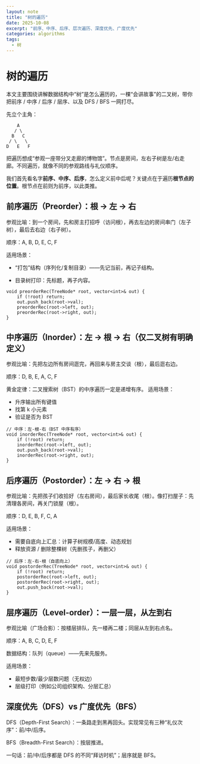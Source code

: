 ```yaml
---
layout: note
title: "树的遍历"
date: 2025-10-08
excerpt: "前序、中序、后序、层次遍历、深度优先、广度优先"
categories: algorithms
tags:
  - 树
---
```


# 树的遍历

本文主要围绕讲解数据结构中“树”是怎么遍历的，一棵“会讲故事”的二叉树，带你把前序 / 中序 / 后序 / 层序、以及 DFS / BFS 一网打尽。

先立个主角：

        A
       / \
      B   C
     / \   \
    D   E   F

把遍历想成“参观一座带分叉走廊的博物馆”。节点是房间，左右子树是左/右走廊。不同遍历，就像不同的参观路线与礼仪顺序。

我们首先看名字**前序、中序、后序**，怎么定义前中后呢？关键点在于遍历**根节点的位置**。根节点在前则为前序，以此类推。


## 前序遍历（Preorder）：根 → 左 → 右

参观比喻：到一个房间，先和房主打招呼（访问根），再去左边的房间串门（左子树），最后去右边（右子树）。

顺序：A, B, D, E, C, F

适用场景：

* “打包”结构（序列化/复制目录）——先记当前，再记子结构。

* 目录树打印：先标题，再子内容。
```
void preorderRec(TreeNode* root, vector<int>& out) {
    if (!root) return;
    out.push_back(root->val);
    preorderRec(root->left, out);
    preorderRec(root->right, out);
}
```


## 中序遍历（Inorder）：左 → 根 → 右（仅二叉树有明确定义）
参观比喻：先把左边所有房间逛完，再回来与房主交谈（根），最后逛右边。

顺序：D, B, E, A, C, F

黄金定律：二叉搜索树（BST）的中序遍历一定是递增有序。
适用场景：

* 升序输出所有键值
* 找第 k 小元素
* 验证是否为 BST

```
// 中序：左-根-右（BST 中序有序）
void inorderRec(TreeNode* root, vector<int>& out) {
    if (!root) return;
    inorderRec(root->left, out);
    out.push_back(root->val);
    inorderRec(root->right, out);
}
```



## 后序遍历（Postorder）：左 → 右 → 根

参观比喻：先把孩子们收拾好（左右房间），最后家长收尾（根）。像打扫屋子：先清理各房间，再关门锁屋（根）。

顺序：D, E, B, F, C, A

适用场景：

* 需要自底向上汇总：计算子树规模/高度、动态规划
* 释放资源 / 删除整棵树（先删孩子，再删父）

```
// 后序：左-右-根（自底向上）
void postorderRec(TreeNode* root, vector<int>& out) {
    if (!root) return;
    postorderRec(root->left, out);
    postorderRec(root->right, out);
    out.push_back(root->val);
}
```

## 层序遍历（Level-order）：一层一层，从左到右
参观比喻（广场合影）：按楼层排队，先一楼再二楼；同层从左到右点名。

顺序：A, B, C, D, E, F

数据结构：队列（queue）——先来先服务。

适用场景：
* 最短步数/最少层数问题（无权边）
* 层级打印（例如公司组织架构、分层汇总）

## 深度优先（DFS）vs 广度优先（BFS）

DFS（Depth-First Search）：一条路走到黑再回头。实现常见有三种“礼仪次序”：前/中/后序。

BFS（Breadth-First Search）：按层推进。

一句话：前/中/后序都是 DFS 的不同“拜访时机”；层序就是 BFS。

